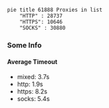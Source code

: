 
```mermaid
pie title 61888 Proxies in list
    "HTTP" : 28737
    "HTTPS": 10646
    "SOCKS" : 30880
```

### Some Info
#### Average Timeout

- mixed: 3.7s
- http: 1.9s
- https: 8.2s
- socks: 5.4s